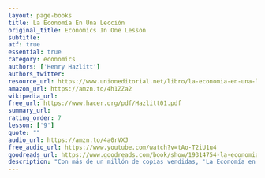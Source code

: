 ```yaml
---
layout: page-books
title: La Economía En Una Lección
original_title: Economics In One Lesson
subtitle: 
atf: true
essential: true
category: economics
authors: ['Henry Hazlitt']
authors_twitter: 
resource_url: https://www.unioneditorial.net/libro/la-economia-en-una-leccion-8-a-ed/
amazon_url: https://amzn.to/4h1ZZa2
wikipedia_url: 
free_url: https://www.hacer.org/pdf/Hazlitt01.pdf
summary_url: 
rating_order: 7
lesson: ['9']
quote: ""
audio_url: https://amzn.to/4a0rVXJ
free_audio_url: https://www.youtube.com/watch?v=tAo-T2iU1u4
goodreads_url: https://www.goodreads.com/book/show/19314754-la-economia-en-una-leccion
description: "Con más de un millón de copias vendidas, 'La Economía en una Lección' es una guía esencial sobre los conceptos básicos de la teoría económica. Una influencia fundamental en el libertarismo moderno, Hazlitt defiende el capitalismo y el libre mercado contra los mitos económicos que persisten hasta el día de hoy."
---
```

